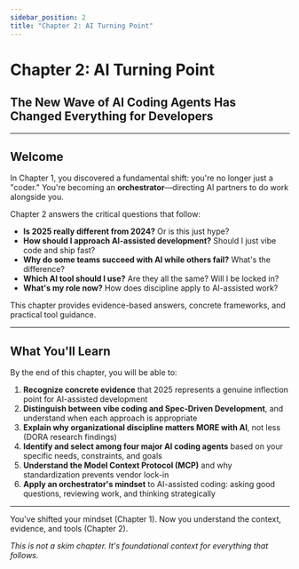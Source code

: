 ```yaml
---
sidebar_position: 2
title: "Chapter 2: AI Turning Point"
---
```


# Chapter 2: AI Turning Point

## The New Wave of AI Coding Agents Has Changed Everything for Developers

---

## Welcome

In Chapter 1, you discovered a fundamental shift: you're no longer just a "coder." You're becoming an **orchestrator**—directing AI partners to do work alongside you.

Chapter 2 answers the critical questions that follow:

- **Is 2025 really different from 2024?** Or is this just hype?
- **How should I approach AI-assisted development?** Should I just vibe code and ship fast?
- **Why do some teams succeed with AI while others fail?** What's the difference?
- **Which AI tool should I use?** Are they all the same? Will I be locked in?
- **What's my role now?** How does discipline apply to AI-assisted work?

This chapter provides evidence-based answers, concrete frameworks, and practical tool guidance.

---
## What You'll Learn

By the end of this chapter, you will be able to:

1. **Recognize concrete evidence** that 2025 represents a genuine inflection point for AI-assisted development
2. **Distinguish between vibe coding and Spec-Driven Development**, and understand when each approach is appropriate
3. **Explain why organizational discipline matters MORE with AI**, not less (DORA research findings)
4. **Identify and select among four major AI coding agents** based on your specific needs, constraints, and goals
5. **Understand the Model Context Protocol (MCP)** and why standardization prevents vendor lock-in
6. **Apply an orchestrator's mindset** to AI-assisted coding: asking good questions, reviewing work, and thinking strategically

---

You've shifted your mindset (Chapter 1). Now you understand the context, evidence, and tools (Chapter 2).

*This is not a skim chapter. It's foundational context for everything that follows.*
